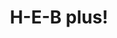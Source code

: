 ---
title: "H-E-B plus!"
url: /san-antonio/h-e-b-plus-south-new-braunfels-avenue/
shop: supermarket
---